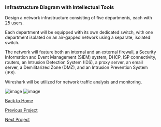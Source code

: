 ### Infrastructure Diagram with Intellectual Tools

Design a network infrastructure consisting of five departments, each with 25 users. 

Each department will be equipped with its own dedicated switch, with one department isolated on an air-gapped network using a separate, isolated switch. 

The network will feature both an internal and an external firewall, a Security Information and Event Management (SIEM) system, DHCP, ISP connectivity, routers, an Intrusion Detection System (IDS), a proxy server, an email server, a Demilitarized Zone (DMZ), and an Intrusion Prevention System (IPS). 

Wireshark will be utilized for network traffic analysis and monitoring.

![image](https://github.com/user-attachments/assets/2f3894de-b954-4f4d-9098-c11f67a5dc38)
![image](https://github.com/user-attachments/assets/35b85409-0201-4e65-b404-e5968b3106b1)



[Back to Home](https://github.com/EricFarrell/Cybersecurity-Portfolio/blob/6a83e9281d036567be6e5ed086086a2c0a63f5f6/README.md)

[Previous Project](https://github.com/EricFarrell/Cybersecurity-Portfolio/tree/6a83e9281d036567be6e5ed086086a2c0a63f5f6/Home%20Lab%20Setup)

[Next Project](https://github.com/EricFarrell/Cybersecurity-Portfolio/tree/6a83e9281d036567be6e5ed086086a2c0a63f5f6/Kioptrix%201)
